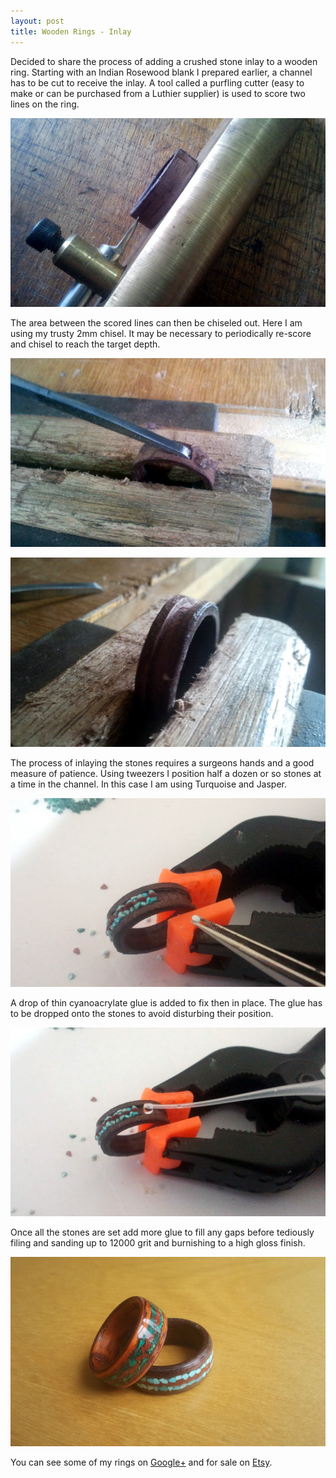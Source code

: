 ```yaml
---
layout: post
title: Wooden Rings - Inlay
---
```


Decided to share the process of adding a crushed stone inlay to a wooden ring. Starting with an Indian Rosewood blank I prepared earlier, a channel has to be cut to receive the inlay.
A tool called a purfling cutter (easy to make or can be purchased from a Luthier supplier) is used to score two lines on the ring.

![Inlay stage 1](/img/ring-inlay.jpg)

The area between the scored lines can then be chiseled out. Here I am using my trusty 2mm chisel. It may be necessary to periodically re-score and chisel to reach the target depth.

![Inlay stage 2](/img/ring-inlay2.jpg)

![Inlay stage 3](/img/ring-inlay3.jpg)

The process of inlaying the stones requires a surgeons hands and a good measure of patience. Using tweezers I position half a dozen or so stones at a time in the channel. In this case I am using Turquoise and Jasper.

![Inlay stage 4](/img/ring-inlay4.jpg)

A drop of thin cyanoacrylate glue is added to fix then in place. The glue has to be dropped onto the stones to avoid disturbing their position.

![Inlay stage 5](/img/ring-inlay5.jpg)

Once all the stones are set add more glue to fill any gaps before tediously filing and sanding up to 12000 grit and burnishing to a high gloss finish.

![Inlay stage 6](/img/ring-final.jpg)

You can see some of my rings on [Google+](https://plus.google.com/u/0/108624488609783583375/posts) and for sale on [Etsy](https://www.etsy.com/uk/shop/Soundcraft?ref=hdr_shop_menu).

